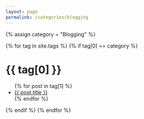 ```yaml
---
layout: page
permalink: /categories/blogging
---
```


{% assign category = "Blogging" %}

{% for tag in site.tags %}
{% if tag[0] == category %}
  <h1>{{ tag[0] }}</h1>
  <ul>
    {% for post in tag[1] %}
      <li><a href="{{ post.url }}">{{ post.title }}</a></li>
    {% endfor %}
  </ul>
{% endif %}
{% endfor %}